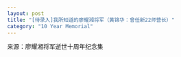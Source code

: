 ```yaml
---
layout: post
title: "[待录入]我所知道的廖耀湘将军（黄锦华：曾任新22师营长）"
category: "10 Year Memorial"
---
```

来源：廖耀湘将军逝世十周年纪念集
